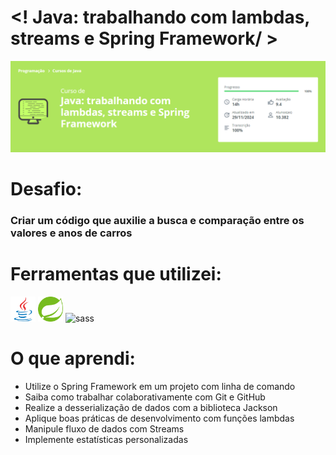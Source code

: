 # <! Java: trabalhando com lambdas, streams e Spring Framework/ >

<img src="./assets/image.png">

# Desafio: 
<h3>Criar um código que auxilie a busca e comparação entre os valores e anos de carros</h3>

# Ferramentas que utilizei: 

<a><img src="https://raw.githubusercontent.com/devicons/devicon/master/icons/java/java-original.svg" alt="java" width="40" height="40"/></a>
<img src="https://raw.githubusercontent.com/devicons/devicon/master/icons/spring/spring-original.svg" alt="sass" width="40" height="40"/>
<img src="https://avatars.githubusercontent.com/u/10251060?s=48&v=4" alt="sass" width="40" height="40"/>

# O que aprendi:

<ul>
    <li>Utilize o Spring Framework em um projeto com linha de comando
    <li>Saiba como trabalhar colaborativamente com Git e GitHub
    <li>Realize a desserialização de dados com a biblioteca Jackson
    <li>Aplique boas práticas de desenvolvimento com funções lambdas
    <li>Manipule fluxo de dados com Streams
    <li>Implemente estatísticas personalizadas
</ul>
